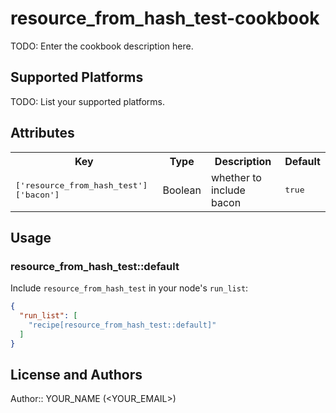 # resource_from_hash_test-cookbook

TODO: Enter the cookbook description here.

## Supported Platforms

TODO: List your supported platforms.

## Attributes

<table>
  <tr>
    <th>Key</th>
    <th>Type</th>
    <th>Description</th>
    <th>Default</th>
  </tr>
  <tr>
    <td><tt>['resource_from_hash_test']['bacon']</tt></td>
    <td>Boolean</td>
    <td>whether to include bacon</td>
    <td><tt>true</tt></td>
  </tr>
</table>

## Usage

### resource_from_hash_test::default

Include `resource_from_hash_test` in your node's `run_list`:

```json
{
  "run_list": [
    "recipe[resource_from_hash_test::default]"
  ]
}
```

## License and Authors

Author:: YOUR_NAME (<YOUR_EMAIL>)
